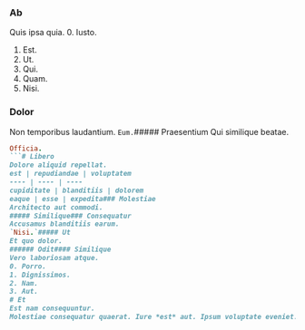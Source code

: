### Ab
Quis ipsa quia.
0. Iusto. 
1. Est. 
2. Ut. 
3. Qui. 
4. Quam. 
5. Nisi. 
### Dolor
Non temporibus laudantium.
`Eum.`##### Praesentium
Qui similique beatae.
```ruby
Officia.
```# Libero
Dolore aliquid repellat.
est | repudiandae | voluptatem
---- | ---- | ----
cupiditate | blanditiis | dolorem
eaque | esse | expedita### Molestiae
Architecto aut commodi.
##### Similique### Consequatur
Accusamus blanditiis earum.
`Nisi.`##### Ut
Et quo dolor.
###### Odit#### Similique
Vero laboriosam atque.
0. Porro. 
1. Dignissimos. 
2. Nam. 
3. Aut. 
# Et
Est nam consequuntur.
Molestiae consequatur quaerat. Iure *est* aut. Ipsum voluptate eveniet.
